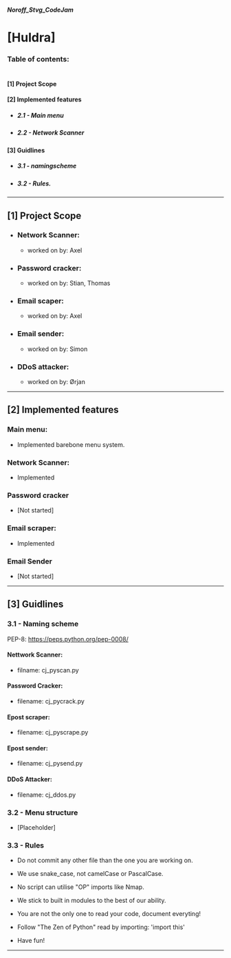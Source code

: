 ##### Noroff_Stvg_CodeJam

# [Huldra]

### Table of contents:
#
#### [1] Project Scope


#### [2] Implemented features
* ##### 2.1 - Main menu
* ##### 2.2 - Network Scanner

#### [3] Guidlines
* ##### 3.1 - namingscheme
* ##### 3.2 - Rules.


___________________________________________________
## [1] Project Scope

* ### Network Scanner:
    *  worked on by: Axel

* ### Password cracker:
    *  worked on by: Stian, Thomas

* ### Email scaper:
    *  worked on by: Axel

* ### Email sender:
    *  worked on by: Simon

* ### DDoS attacker:
    * worked on by: Ørjan
    

____________________________________________________
## [2] Implemented features

### Main menu:
  *  Implemented barebone menu system.

### Network Scanner:
   * Implemented

### Password cracker
   * [Not started]

### Email scraper:
  *  Implemented

### Email Sender
   * [Not started]



____________________________________________________
## [3] Guidlines
### 3.1 - Naming scheme
PEP-8: https://peps.python.org/pep-0008/

#### Nettwork Scanner:
* filname: cj_pyscan.py

#### Password Cracker: 
* filename: cj_pycrack.py

#### Epost scraper:
* filename: cj_pyscrape.py

#### Epost sender:
* filename: cj_pysend.py

#### DDoS Attacker:
* filename: cj_ddos.py

### 3.2 - Menu structure
* [Placeholder]

### 3.3 - Rules

* Do not commit any other file than the one you are working on.
* We use snake_case, not camelCase or PascalCase.
* No script can utilise "OP" imports like Nmap.
* We stick to built in modules to the best of our ability.
* You are not the only one to read your code, document everyting!
* Follow "The Zen of Python" read by importing:  'import this'

* Have fun!
____________________________________________________



